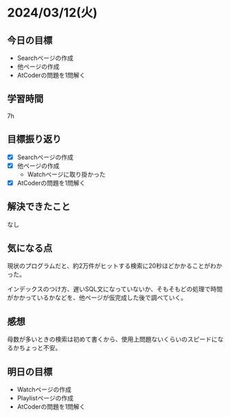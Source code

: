 # 2024/03/12(火)

## 今日の目標
* Searchページの作成
* 他ページの作成
* AtCoderの問題を1問解く

## 学習時間
7h

## 目標振り返り
* [x] Searchページの作成
* [x] 他ページの作成
  * Watchページに取り掛かった
* [x] AtCoderの問題を1問解く

## 解決できたこと
なし

## 気になる点
現状のプログラムだと、約2万件がヒットする検索に20秒ほどかかることがわかった。

インデックスのつけ方、遅いSQL文になっていないか、そもそもどの処理で時間がかかっているかなどを、他ページが仮完成した後で調べていく。

## 感想
母数が多いときの検索は初めて書くから、使用上問題ないくらいのスピードになるかちょっと不安。

## 明日の目標
* Watchページの作成
* Playlistページの作成
* AtCoderの問題を1問解く